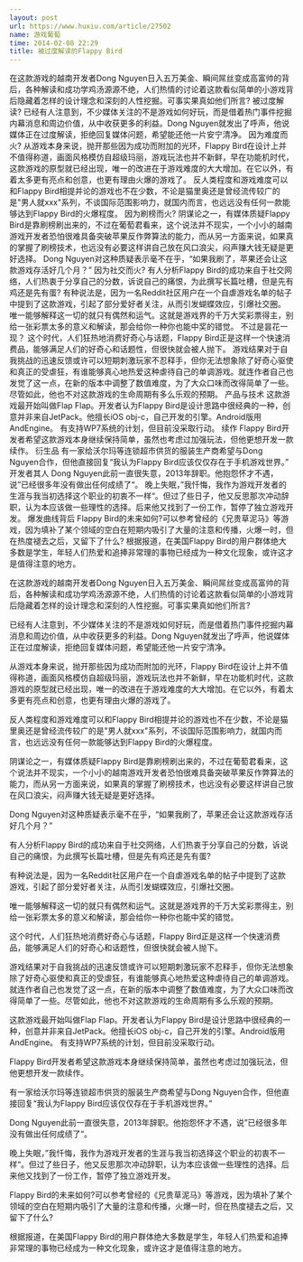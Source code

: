 ```yaml
---
layout: post
url: https://www.huxiu.com/article/27502
name: 游戏葡萄
time: 2014-02-08 22:29
title: 被过度解读的Flappy Bird
---
```

在这款游戏的越南开发者Dong Nguyen日入五万美金、瞬间屌丝变成高富帅的背后，各种解读和成功学鸡汤源源不绝，人们热情的讨论着这款看似简单的小游戏背后隐藏着怎样的设计理念和深刻的人性挖掘。可事实果真如他们所言? 被过度解读? 已经有人注意到，不少媒体关注的不是游戏如何好玩，而是借着热门事件挖掘内幕消息和周边价值，从中收获更多的利益。Dong Nguyen就发出了呼声，他说媒体正在过度解读，拒绝回复媒体问题，希望能还他一片安宁清净。 因为难度而火? 从游戏本身来说，抛开那些因为成功而附加的光环，Flappy Bird在设计上并不值得称道，画面风格模仿自超级玛丽，游戏玩法也并不新鲜，早在功能机时代，这款游戏的原型就已经出现，唯一的改进在于游戏难度的大大增加。在它以外，有着太多更有亮点和创意，也更有理由火爆的游戏了。 反人类程度和游戏难度可以和Flappy Bird相提并论的游戏也不在少数，不论是猫里奥还是曾经流传较广的是"男人就xxx"系列，不谈国际范围影响力，就国内而言，也远远没有任何一款能够达到Flappy Bird的火爆程度。 因为刷榜而火? 阴谋论之一，有媒体质疑Flappy Bird是靠刷榜刷出来的，不过在葡萄君看来，这个说法并不现实，一个小小的越南游戏开发者恐怕很难具备突破苹果反作弊算法的能力，而从另一方面来说，如果真的掌握了刷榜技术，也远没有必要这样讲自己放在风口浪尖，闷声赚大钱无疑是更好选择。 Dong Nguyen对这种质疑表示毫不在乎，“如果我刷了，苹果还会让这款游戏存活好几个月？” 因为社交而火? 有人分析Flappy Bird的成功来自于社交网络，人们热衷于分享自己的分数，诉说自己的痛恨，为此撰写长篇吐槽，但是先有鸡还是先有蛋? 有种说法是，因为一名Reddit社区用户在一个自虐游戏名单的帖子中提到了这款游戏，引起了部分爱好者关注，从而引发蝴蝶效应，引爆社交圈。 唯一能够解释这一切的就只有偶然和运气。这就是游戏界的千万大奖彩票得主，别给一张彩票太多的意义和解读，那会给你一种你也能中奖的错觉。 不过是昙花一现？ 这个时代，人们狂热地消费好奇心与话题，Flappy Bird正是这样一个快速消费品，能够满足人们的好奇心和话题性，但很快就会被人抛下。 游戏结果对于自我挑战的迅速反馈或许可以短期刺激玩家不忍释手，但你无法想象除了好奇心驱使和真正的受虐狂，有谁能够真心地热爱这种虐待自己的单调游戏。就连作者自己也发觉了这一点，在新的版本中调整了数值难度，为了大众口味而改得简单了一些。尽管如此，他也不对这款游戏的生命周期有多么乐观的预期。 产品与技术 这款游戏最开始叫做Flap Flap。开发者认为Flappy Bird是设计思路中很经典的一种，创意并非来自JetPack。他擅长iOS obj-c，自己开发的引擎。Android版用AndEngine。 有支持WP7系统的计划，但目前没采取行动。 续作 Flappy Bird开发者希望这款游戏本身继续保持简单，虽然也考虑过加强玩法，但他更想开发一款续作。 衍生品 有一家给沃尔玛等连锁超市供货的服装生产商希望与Dong Nguyen合作，但他直接回复“我认为Flappy Bird应该仅仅存在于手机游戏世界。” 开发者其人 Dong Nguyen此前一直很失意，2013年辞职。他抱怨怀才不遇，说”已经很多年没有做出任何成绩了“。 晚上失眠，”我忏悔，我作为游戏开发者的生涯与我当初选择这个职业的初衷不一样“。但过了些日子，他又反思那次冲动辞职，认为本应该做一些理性的选择。后来他又找到了一份工作，暂停了独立游戏开发。 爆发曲线背后 Flappy Bird的未来如何?可以参考曾经的《兄贵草泥马》等游戏，因为填补了某个领域的空白在短期内吸引了大量的注意和传播，火爆一时，但在热度褪去之后，又留下了什么? 根据报道，在美国Flappy Bird的用户群体绝大多数是学生，年轻人们热爱和追捧非常理的事物已经成为一种文化现象，或许这才是值得注意的地方。

在这款游戏的越南开发者Dong Nguyen日入五万美金、瞬间屌丝变成高富帅的背后，各种解读和成功学鸡汤源源不绝，人们热情的讨论着这款看似简单的小游戏背后隐藏着怎样的设计理念和深刻的人性挖掘。可事实果真如他们所言?

已经有人注意到，不少媒体关注的不是游戏如何好玩，而是借着热门事件挖掘内幕消息和周边价值，从中收获更多的利益。Dong Nguyen就发出了呼声，他说媒体正在过度解读，拒绝回复媒体问题，希望能还他一片安宁清净。

从游戏本身来说，抛开那些因为成功而附加的光环，Flappy Bird在设计上并不值得称道，画面风格模仿自超级玛丽，游戏玩法也并不新鲜，早在功能机时代，这款游戏的原型就已经出现，唯一的改进在于游戏难度的大大增加。在它以外，有着太多更有亮点和创意，也更有理由火爆的游戏了。

反人类程度和游戏难度可以和Flappy Bird相提并论的游戏也不在少数，不论是猫里奥还是曾经流传较广的是"男人就xxx"系列，不谈国际范围影响力，就国内而言，也远远没有任何一款能够达到Flappy Bird的火爆程度。

阴谋论之一，有媒体质疑Flappy Bird是靠刷榜刷出来的，不过在葡萄君看来，这个说法并不现实，一个小小的越南游戏开发者恐怕很难具备突破苹果反作弊算法的能力，而从另一方面来说，如果真的掌握了刷榜技术，也远没有必要这样讲自己放在风口浪尖，闷声赚大钱无疑是更好选择。

Dong Nguyen对这种质疑表示毫不在乎，“如果我刷了，苹果还会让这款游戏存活好几个月？”

有人分析Flappy Bird的成功来自于社交网络，人们热衷于分享自己的分数，诉说自己的痛恨，为此撰写长篇吐槽，但是先有鸡还是先有蛋?

有种说法是，因为一名Reddit社区用户在一个自虐游戏名单的帖子中提到了这款游戏，引起了部分爱好者关注，从而引发蝴蝶效应，引爆社交圈。

唯一能够解释这一切的就只有偶然和运气。这就是游戏界的千万大奖彩票得主，别给一张彩票太多的意义和解读，那会给你一种你也能中奖的错觉。

这个时代，人们狂热地消费好奇心与话题，Flappy Bird正是这样一个快速消费品，能够满足人们的好奇心和话题性，但很快就会被人抛下。

游戏结果对于自我挑战的迅速反馈或许可以短期刺激玩家不忍释手，但你无法想象除了好奇心驱使和真正的受虐狂，有谁能够真心地热爱这种虐待自己的单调游戏。就连作者自己也发觉了这一点，在新的版本中调整了数值难度，为了大众口味而改得简单了一些。尽管如此，他也不对这款游戏的生命周期有多么乐观的预期。

这款游戏最开始叫做Flap Flap。开发者认为Flappy Bird是设计思路中很经典的一种，创意并非来自JetPack。他擅长iOS obj-c，自己开发的引擎。Android版用AndEngine。 有支持WP7系统的计划，但目前没采取行动。

Flappy Bird开发者希望这款游戏本身继续保持简单，虽然也考虑过加强玩法，但他更想开发一款续作。

有一家给沃尔玛等连锁超市供货的服装生产商希望与Dong Nguyen合作，但他直接回复“我认为Flappy Bird应该仅仅存在于手机游戏世界。”

Dong Nguyen此前一直很失意，2013年辞职。他抱怨怀才不遇，说”已经很多年没有做出任何成绩了“。

晚上失眠，”我忏悔，我作为游戏开发者的生涯与我当初选择这个职业的初衷不一样“。但过了些日子，他又反思那次冲动辞职，认为本应该做一些理性的选择。后来他又找到了一份工作，暂停了独立游戏开发。

Flappy Bird的未来如何?可以参考曾经的《兄贵草泥马》等游戏，因为填补了某个领域的空白在短期内吸引了大量的注意和传播，火爆一时，但在热度褪去之后，又留下了什么?

根据报道，在美国Flappy Bird的用户群体绝大多数是学生，年轻人们热爱和追捧非常理的事物已经成为一种文化现象，或许这才是值得注意的地方。

